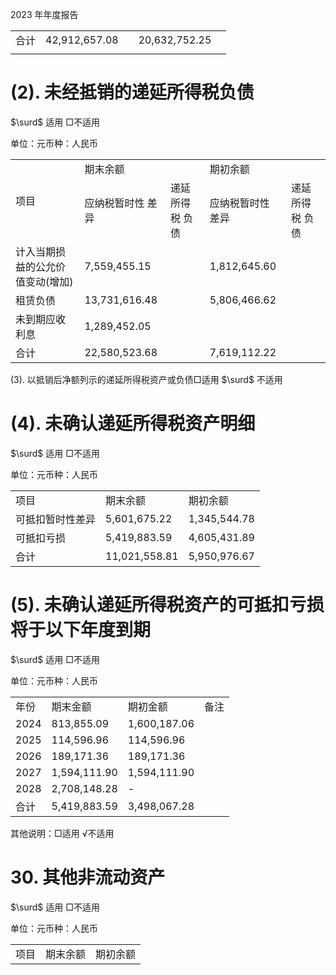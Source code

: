 2023 年年度报告  


<html><body><table><tr><td>合计</td><td>42,912,657.08</td><td></td><td>20,632,752.25</td><td></td></tr><tr><td></td><td></td><td></td><td></td><td></td></tr></table></body></html>  

# (2). 未经抵销的递延所得税负债  

$\surd$ 适用 □不适用  

单位：元币种：人民币  


<html><body><table><tr><td rowspan="2">项目</td><td colspan="2">期末余额</td><td colspan="2">期初余额</td></tr><tr><td>应纳税暂时性 差异</td><td>递延所得税 负债</td><td>应纳税暂时性 差异</td><td>递延所得税 负债</td></tr><tr><td>计入当期损益的公允价 值变动(增加)</td><td>7,559,455.15</td><td></td><td>1,812,645.60</td><td></td></tr><tr><td>租赁负债</td><td>13,731,616.48</td><td></td><td>5,806,466.62</td><td></td></tr><tr><td>未到期应收利息</td><td>1,289,452.05</td><td></td><td></td><td></td></tr><tr><td>合计</td><td>22,580,523.68</td><td></td><td>7,619,112.22</td><td></td></tr></table></body></html>  

(3). 以抵销后净额列示的递延所得税资产或负债□适用 $\surd$ 不适用  

# (4). 未确认递延所得税资产明细  

$\surd$ 适用 □不适用  

单位：元币种：人民币  


<html><body><table><tr><td>项目</td><td>期末余额</td><td>期初余额</td></tr><tr><td>可抵扣暂时性差异</td><td>5,601,675.22</td><td>1,345,544.78</td></tr><tr><td>可抵扣亏损</td><td>5,419,883.59</td><td>4,605,431.89</td></tr><tr><td>合计</td><td>11,021,558.81</td><td>5,950,976.67</td></tr></table></body></html>  

# (5). 未确认递延所得税资产的可抵扣亏损将于以下年度到期  

$\surd$ 适用 □不适用  

单位：元币种：人民币  


<html><body><table><tr><td>年份</td><td>期末金额</td><td>期初金额</td><td>备注</td></tr><tr><td>2024</td><td>813,855.09</td><td>1,600,187.06</td><td></td></tr><tr><td>2025</td><td>114,596.96</td><td>114,596.96</td><td></td></tr><tr><td>2026</td><td>189,171.36</td><td>189,171.36</td><td></td></tr><tr><td>2027</td><td>1,594,111.90</td><td>1,594,111.90</td><td></td></tr><tr><td>2028</td><td>2,708,148.28</td><td>-</td><td></td></tr><tr><td>合计</td><td>5,419,883.59</td><td>3,498,067.28</td><td></td></tr></table></body></html>

其他说明：□适用 √不适用  

# 30. 其他非流动资产  

$\surd$ 适用 □不适用  

单位：元币种：人民币  

<html><body><table><tr><td>项目</td><td>期末余额</td><td>期初余额</td></tr></table></body></html>  